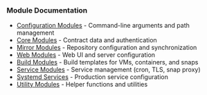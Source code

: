 ### Module Documentation

- [Configuration Modules](CONFIG.md) - Command-line arguments and path management
- [Core Modules](CORE.md) - Contract data and authentication
- [Mirror Modules](MIRROR.md) - Repository configuration and synchronization
- [Web Modules](WEB.md) - Web UI and server configuration
- [Build Modules](BUILDS.md) - Build templates for VMs, containers, and snaps
- [Service Modules](SERVICES.md) - Service management (cron, TLS, snap proxy)
- [Systemd Services](SYSTEMD.md) - Production service configuration
- [Utility Modules](UTILS.md) - Helper functions and utilities